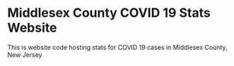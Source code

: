 # Middlesex County COVID 19 Stats Website

This is website code hosting stats for COVID 19 cases in Middlesex County, New Jersey
